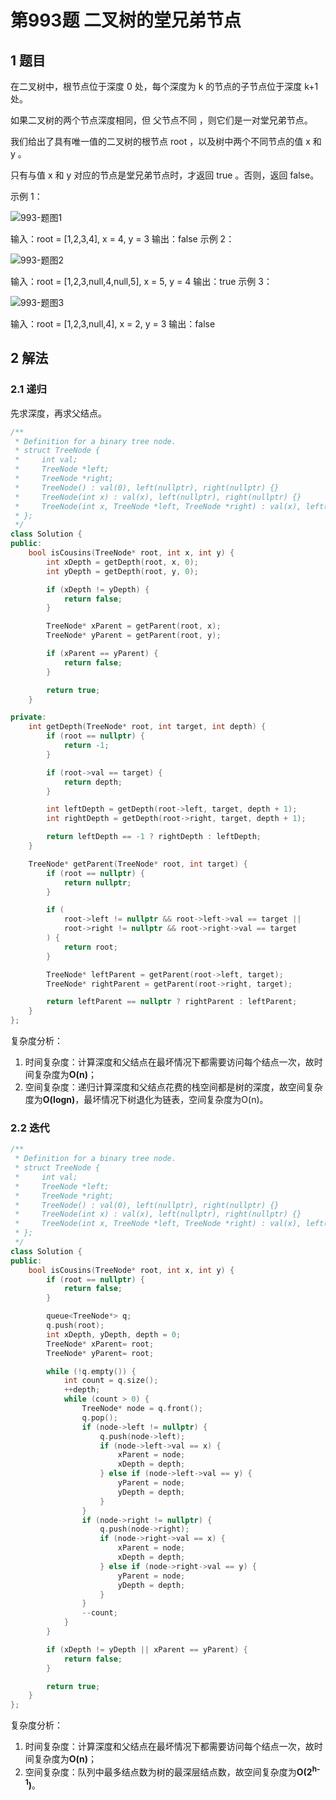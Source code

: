 # 第993题 二叉树的堂兄弟节点

## 1 题目

在二叉树中，根节点位于深度 0 处，每个深度为 k 的节点的子节点位于深度 k+1 处。

如果二叉树的两个节点深度相同，但 父节点不同 ，则它们是一对堂兄弟节点。

我们给出了具有唯一值的二叉树的根节点 root ，以及树中两个不同节点的值 x 和 y 。

只有与值 x 和 y 对应的节点是堂兄弟节点时，才返回 true 。否则，返回 false。

示例 1：

![993-题图1](images/993-题图1.png)

输入：root = [1,2,3,4], x = 4, y = 3
输出：false
示例 2：

![993-题图2](images/993-题图2.png)


输入：root = [1,2,3,null,4,null,5], x = 5, y = 4
输出：true
示例 3：

![993-题图3](images/993-题图3.png)

输入：root = [1,2,3,null,4], x = 2, y = 3
输出：false

## 2 解法

### 2.1 递归

先求深度，再求父结点。

```c++
/**
 * Definition for a binary tree node.
 * struct TreeNode {
 *     int val;
 *     TreeNode *left;
 *     TreeNode *right;
 *     TreeNode() : val(0), left(nullptr), right(nullptr) {}
 *     TreeNode(int x) : val(x), left(nullptr), right(nullptr) {}
 *     TreeNode(int x, TreeNode *left, TreeNode *right) : val(x), left(left), right(right) {}
 * };
 */
class Solution {
public:
    bool isCousins(TreeNode* root, int x, int y) {
        int xDepth = getDepth(root, x, 0);
        int yDepth = getDepth(root, y, 0);

        if (xDepth != yDepth) {
            return false;
        }

        TreeNode* xParent = getParent(root, x);
        TreeNode* yParent = getParent(root, y);

        if (xParent == yParent) {
            return false;
        }

        return true;
    }

private:
    int getDepth(TreeNode* root, int target, int depth) {
        if (root == nullptr) {
            return -1;
        }

        if (root->val == target) {
            return depth;
        }

        int leftDepth = getDepth(root->left, target, depth + 1);
        int rightDepth = getDepth(root->right, target, depth + 1);

        return leftDepth == -1 ? rightDepth : leftDepth;
    }

    TreeNode* getParent(TreeNode* root, int target) {
        if (root == nullptr) {
            return nullptr;
        }

        if (
            root->left != nullptr && root->left->val == target ||
            root->right != nullptr && root->right->val == target
        ) {
            return root;
        }

        TreeNode* leftParent = getParent(root->left, target);
        TreeNode* rightParent = getParent(root->right, target);

        return leftParent == nullptr ? rightParent : leftParent;
    } 
};
```

复杂度分析：

1. 时间复杂度：计算深度和父结点在最坏情况下都需要访问每个结点一次，故时间复杂度为**O(n)**；
2. 空间复杂度：递归计算深度和父结点花费的栈空间都是树的深度，故空间复杂度为**O(logn)**，最坏情况下树退化为链表，空间复杂度为O(n)。

### 2.2 迭代

```c++
/**
 * Definition for a binary tree node.
 * struct TreeNode {
 *     int val;
 *     TreeNode *left;
 *     TreeNode *right;
 *     TreeNode() : val(0), left(nullptr), right(nullptr) {}
 *     TreeNode(int x) : val(x), left(nullptr), right(nullptr) {}
 *     TreeNode(int x, TreeNode *left, TreeNode *right) : val(x), left(left), right(right) {}
 * };
 */
class Solution {
public:
    bool isCousins(TreeNode* root, int x, int y) {
        if (root == nullptr) {
            return false;
        }

        queue<TreeNode*> q;
        q.push(root);
        int xDepth, yDepth, depth = 0;
        TreeNode* xParent= root;
        TreeNode* yParent= root;

        while (!q.empty()) {
            int count = q.size();
            ++depth;
            while (count > 0) {
                TreeNode* node = q.front();
                q.pop();
                if (node->left != nullptr) {
                    q.push(node->left);
                    if (node->left->val == x) {
                        xParent = node;
                        xDepth = depth;
                    } else if (node->left->val == y) {
                        yParent = node;
                        yDepth = depth;
                    }
                }
                if (node->right != nullptr) {
                    q.push(node->right);
                    if (node->right->val == x) {
                        xParent = node;
                        xDepth = depth;
                    } else if (node->right->val == y) {
                        yParent = node;
                        yDepth = depth;
                    }
                }
                --count;
            }
        }

        if (xDepth != yDepth || xParent == yParent) {
            return false;
        }

        return true;
    }
};
```

复杂度分析：

1. 时间复杂度：计算深度和父结点在最坏情况下都需要访问每个结点一次，故时间复杂度为**O(n)**；
2. 空间复杂度：队列中最多结点数为树的最深层结点数，故空间复杂度为**O(2<sup>h-1</sup>)**。

